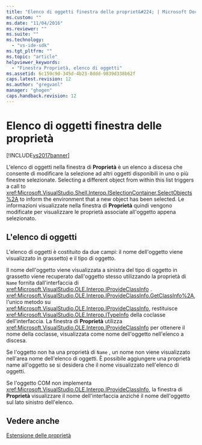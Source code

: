 ```yaml
---
title: "Elenco di oggetti finestra delle propriet&#224; | Microsoft Docs"
ms.custom: ""
ms.date: "11/04/2016"
ms.reviewer: ""
ms.suite: ""
ms.technology: 
  - "vs-ide-sdk"
ms.tgt_pltfrm: ""
ms.topic: "article"
helpviewer_keywords: 
  - "Finestra Proprietà, elenco di oggetti"
ms.assetid: 6c159c9d-345d-4b23-8ddd-9839d338b62f
caps.latest.revision: 12
ms.author: "gregvanl"
manager: "ghogen"
caps.handback.revision: 12
---
```

# Elenco di oggetti finestra delle propriet&#224;
[!INCLUDE[vs2017banner](../../code-quality/includes/vs2017banner.md)]

L'elenco di oggetti nella finestra di **Proprietà** è un elenco a discesa che consente di modificare la selezione ad altri oggetti disponibili in uno o più finestre selezionate.  Selecting a different object from within this list triggers a call to <xref:Microsoft.VisualStudio.Shell.Interop.ISelectionContainer.SelectObjects%2A> to inform the environment that a new object has been selected.  Le informazioni visualizzate nella finestra di **Proprietà** quindi vengono modificate per visualizzare le proprietà associate all'oggetto appena selezionato.  
  
## L'elenco di oggetti  
 L'elenco di oggetti è costituito da due campi: il nome dell'oggetto viene visualizzato in grassetto\) e il tipo di oggetto.  
  
 Il nome dell'oggetto viene visualizzata a sinistra del tipo di oggetto in grassetto viene recuperato dall'oggetto stesso utilizzando la proprietà di `Name` fornita dall'interfaccia di <xref:Microsoft.VisualStudio.OLE.Interop.IProvideClassInfo> .  <xref:Microsoft.VisualStudio.OLE.Interop.IProvideClassInfo.GetClassInfo%2A>, l'unico metodo su <xref:Microsoft.VisualStudio.OLE.Interop.IProvideClassInfo>, restituisce <xref:Microsoft.VisualStudio.OLE.Interop.ITypeInfo> della coclasse dell'interfaccia.  La finestra di **Proprietà** utilizza <xref:Microsoft.VisualStudio.OLE.Interop.IProvideClassInfo> per ottenere il nome della coclasse, visualizzata come nome dell'oggetto nell'elenco a discesa.  
  
 Se l'oggetto non ha una proprietà di `Name` , un nome non viene visualizzato nell'area nome dell'elenco di oggetti.  È possibile aggiungere una proprietà name all'oggetto se si desidera che il nome visualizzato nell'elenco di oggetti.  
  
 Se l'oggetto COM non implementa <xref:Microsoft.VisualStudio.OLE.Interop.IProvideClassInfo>, la finestra di **Proprietà** visualizzare il nome dell'interfaccia anziché il nome dell'oggetto sul lato sinistro dell'elenco.  
  
## Vedere anche  
 [Estensione delle proprietà](../../extensibility/internals/extending-properties.md)